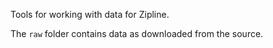 

Tools for working with data for Zipline.  

The `raw` folder contains data as downloaded from the source.  


